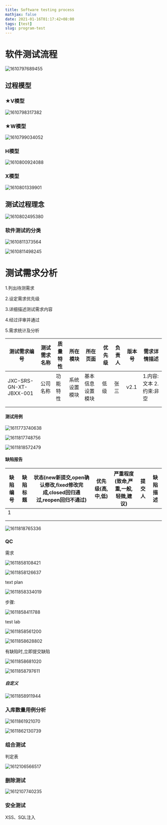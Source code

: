 ```yaml
---
title: Software testing process
mathjax: false
date: 2021-01-16T01:17:42+08:00
tags: [test]
slug: program-test
---
```


# 软件测试流程

![1610797689455](https://cdn.kayleh.top/gh/kayleh/cdn3/软件测试流程/1610797689455.png)

## 过程模型

### ★V模型

![1610798317382](https://cdn.kayleh.top/gh/kayleh/cdn3/软件测试流程/1610798317382.png)

### ★W模型

![1610799034052](https://cdn.kayleh.top/gh/kayleh/cdn3/软件测试流程/1610799034052.png)

### H模型

![1610800924088](https://cdn.kayleh.top/gh/kayleh/cdn3/软件测试流程/1610800924088.png)

### X模型

![1610801339901](https://cdn.kayleh.top/gh/kayleh/cdn3/软件测试流程/1610801339901.png)

## 测试过程理念

![1610802495380](https://cdn.kayleh.top/gh/kayleh/cdn3/软件测试流程/1610802495380.png)

### 软件测试的分类

![1610811373564](https://cdn.kayleh.top/gh/kayleh/cdn3/软件测试流程/1610811373564.png)

![1610811498245](https://cdn.kayleh.top/gh/kayleh/cdn3/软件测试流程/1610811498245.png)

# 测试需求分析

1.列出待测需求

2.设定需求优先级

3.详细描述测试需求内容

4.经过评审并通过

5.需求统计及分析

| 测试需求编号           | 测试需求名称 | 质量特性 | 所在模块     | 所在页面         | 优先级 | 负责人 | 版本号 | 需求详情描述                   |
| ---------------------- | ------------ | -------- | ------------ | ---------------- | ------ | ------ | ------ | ------------------------------ |
| JXC-SRS-GN-XT-JBXX-001 | 公司名称     | 功能特性 | 系统设置模块 | 基本信息设置模块 | 低级   | 张三   | v2.1   | 1.内容:文本        2.约束:非空 |
|                        |              |          |              |                  |        |        |        |                                |
|                        |              |          |              |                  |        |        |        |                                |

#### 测试用例

![1611773740638](D:\Blog\source\_posts\软件测试流程\1611773740638.png)

![1611817748756](D:\Blog\source\_posts\软件测试流程\1611817748756.png)

![1611818572479](D:\Blog\source\_posts\软件测试流程\1611818572479.png)

#### 缺陷报告

| 缺陷编号 | 缺陷标题 | 状态(new新提交,open确认修改,fixed修改完成,closed回归通过,reopen回归不通过) | 优先级(高,中,低) | 严重程度(致命,严重,一般,轻微,建议) | 提交人 | 缺陷描述 |
| -------- | -------- | ------------------------------------------------------------ | ---------------- | ---------------------------------- | ------ | -------- |
| 1        |          |                                                              |                  |                                    |        |          |
|          |          |                                                              |                  |                                    |        |          |
|          |          |                                                              |                  |                                    |        |          |

![1611818765336](D:\Blog\source\_posts\软件测试流程\1611818765336.png)

### QC

需求

![1611858108421](D:\Blog\source\_posts\软件测试流程\1611858108421.png)

![1611858126637](D:\Blog\source\_posts\软件测试流程\1611858126637.png)

text plan

![1611858334019](D:\Blog\source\_posts\软件测试流程\1611858334019.png)

步骤:

![1611858411788](D:\Blog\source\_posts\软件测试流程\1611858411788.png)

test lab

![1611858561200](D:\Blog\source\_posts\软件测试流程\1611858561200.png)

![1611858628802](D:\Blog\source\_posts\软件测试流程\1611858628802.png)

有缺陷时,立即提交缺陷

![1611858681020](D:\Blog\source\_posts\软件测试流程\1611858681020.png)

![1611858797611](D:\Blog\source\_posts\软件测试流程\1611858797611.png)

##### 自定义

![1611858911944](D:\Blog\source\_posts\软件测试流程\1611858911944.png)

### 入库数量用例分析

![1611861921070](D:\Blog\source\_posts\软件测试流程\1611861921070.png)

![1611862130739](D:\Blog\source\_posts\软件测试流程\1611862130739.png)

### 组合测试

判定表

![1612106566517](D:\Blog\source\_posts\软件测试流程\1612106566517.png)

### 删除测试

![1612107740235](D:\Blog\source\_posts\软件测试流程\1612107740235.png)

### 安全测试

XSS、SQL注入
